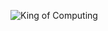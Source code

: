 ![King of Computing](https://github.com/user-attachments/assets/319c3368-ee59-486a-900d-82b5362a9cc0)
